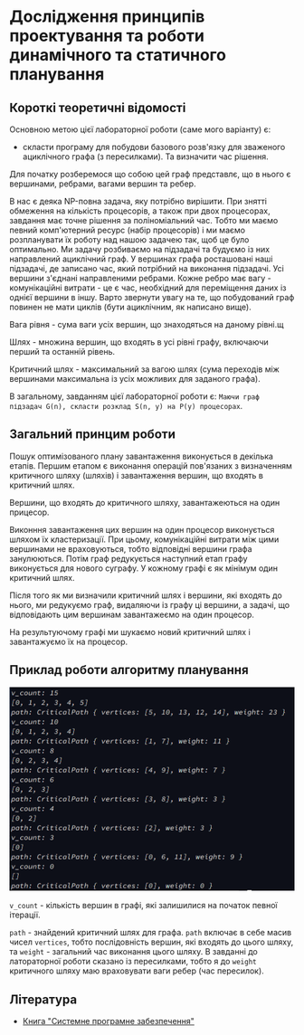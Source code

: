 # Дослідження принципів проектування та роботи динамічного та статичного планування

## Короткі теоретичні відомості

Основною метою цієї лабораторної роботи (саме мого варіанту) є:
* скласти програму для побудови базового розв'язку для зваженого ациклічного графа (з пересилками). Та визначити час рішення.

Для початку розберемося що собою цей граф представлє, що в нього є вершинами, ребрами, вагами вершин та ребер.

В нас є деяка NP-повна задача, яку потрібно вирішити. При знятті обмеження на кількість процесорів, а також при двох процесорах, завдання має точне рішення за поліноміальний час. Тобто ми маємо певний комп'ютерний ресурс (набір процесорів) і ми маємо розпланувати їх роботу над нашою задачею так, щоб це було оптимально.
Ми задачу розбиваємо на підзадачі та будуємо із них направлений ациклічний граф. У вершинах графа росташовані наші підзадачі, де записано час, який потрібний на виконання підзадачі. Усі вершини з'єднані направленими ребрами. Кожне ребро має вагу - комунікаційні витрати - це є час, необхідний для переміщення даних із однієї вершини в іншу. Варто звернути увагу на те, що побудований граф повинен не мати циклів (бути ациклічним, як написано вище).

Вага рівня - сума ваги усіх вершин, що знаходяться на даному рівні.щ

Шлях - множина вершин, що входять в усі рівні графу, включаючи перший та останній рівень.

Критичний шлях - максимальний за вагою шлях (сума переходів між вершинами максимальна із усіх можливих для заданого графа).

В загальному, завданням цієї лабораторної роботи є: `Маючи граф підзадач G(n), скласти розклад S(n, y) на P(y) процесорах`.

## Загальний принцим роботи

Пошук оптимізованого плану завантаження виконується в декілька етапів. Першим етапом є виконання операцій пов'язаних з визначенням критичного шляху (шляхів) і завантаження вершин, що входять в критичний шлях.

Вершини, що входять до критичного шляху, завантажеються на один прицесор.

Виконння завантаження цих вершин на один процесор виконується шляхом їх кластеризації. При цьому, комунікаційні витрати між цими вершинами не враховуються, тобто відповідні вершини графа занулюються. Потім граф редукується наступний етап графу виконується для нового суграфу.
У кожному графі є як мінімум один критичний шлях.

Після того як ми визначили критичний шлях і вершини, які входять до нього, ми редукуємо граф, видаляючи із графу ці вершини, а задачі, що відповідають цим вершинам завантажеємо на один процесор.

На результуючому графі ми шукаємо новий критичний шлях і завантажуємо їх на процесор.

## Приклад роботи алгоритму планування

![](resources/1.png)

`v_count` - кількість вершин в графі, які залишилися на початок певної ітерації.

`path` - знайдений критичний шлях для графа. `path` включає в себе масив чисел `vertices`, тобто послідовність вершин, які входять до цього шляху, та `weight` - загальний час виконання цього шляху. В завданні до латораторної роботи сказано із пересилками, тобто я до `weight` критичного шляху маю враховувати ваги ребер (час пересилок).

## Література
* [Книга "Системне програмне забезпечення"](https://comsys.kpi.ua/katalog/files/metodichni-vkazivki-kursovogo-proektu-spz.pdf)
